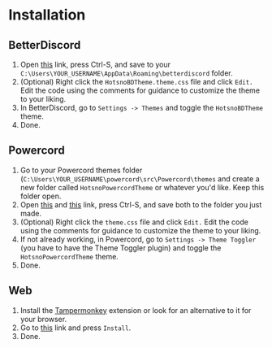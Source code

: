 # Installation

## BetterDiscord

1. Open [this](https://raw.githubusercontent.com/hotsno/hotsno-discord-theme/main/bd/HotsnoBDTheme.theme.css) link, press Ctrl-S, and save to your `C:\Users\YOUR_USERNAME\AppData\Roaming\betterdiscord` folder.
2. (Optional) Right click the `HotsnoBDTheme.theme.css` file and click `Edit.` Edit the code using the comments for guidance to customize the theme to your liking.
3. In BetterDiscord, go to `Settings -> Themes` and toggle the `HotsnoBDTheme` theme.
4. Done.

## Powercord

1. Go to your Powercord themes folder (`C:\Users\YOUR_USERNAME\powercord\src\Powercord\themes` and create a new folder called `HotsnoPowercordTheme` or whatever you'd like. Keep this folder open.
2. Open [this](https://raw.githubusercontent.com/hotsno/hotsno-discord-theme/main/pc/powercord_manifest.json) and [this](https://raw.githubusercontent.com/hotsno/hotsno-discord-theme/main/pc/theme.css) link, press Ctrl-S, and save both to the folder you just made.
3. (Optional) Right click the `theme.css` file and click `Edit.` Edit the code using the comments for guidance to customize the theme to your liking.
4. If not already working, in Powercord, go to `Settings -> Theme Toggler` (you have to have the Theme Toggler plugin) and toggle the `HotsnoPowercordTheme` theme.
5. Done.

## Web

1. Install the [Tampermonkey](https://chrome.google.com/webstore/detail/tampermonkey/dhdgffkkebhmkfjojejmpbldmpobfkfo) extension or look for an alternative to it for your browser.
2. Go to [this](https://greasyfork.org/en/scripts/423600-hotsno-discord-web-theme) link and press `Install`.
3. Done.
